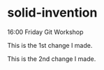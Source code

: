 # solid-invention
16:00 Friday Git Workshop

This is the 1st change I made.

This is the 2nd change I made.
